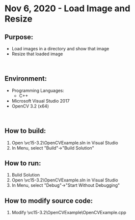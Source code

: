 # Nov 6, 2020 - Load Image and Resize

## Purpose: 
* Load images in a directory and show that image
* Resize that loaded image
    
</br>

## Environment:

* Programming Languages: 
    * C++
* Microsoft Visual Studio 2017
* OpenCV 3.2 (x64)

</br>

## How to build: 
1. Open \vc15-3.2\OpenCVExample.sln in Visual Studio
2. In Menu, select "Build"->"Build Solution"

## How to run:
1. Bulid Solution
2. Open \vc15-3.2\OpenCVExample.sln in Visual Studio
3. In Menu, select "Debug"->"Start Without Debugging"

## How to modify source code:
1. Modify \vc15-3.2\OpenCVExample\OpenCVExample.cpp

</br>